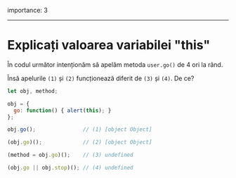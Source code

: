 importance: 3

---

# Explicați valoarea variabilei "this"

În codul următor intenționăm să apelăm metoda `user.go()` de 4 ori la rând.

Însă apelurile `(1)` și `(2)` funcționează diferit de `(3)` și `(4)`. De ce?

```js run no-beautify
let obj, method;

obj = {
  go: function() { alert(this); }
};

obj.go();               // (1) [object Object]

(obj.go)();             // (2) [object Object]

(method = obj.go)();    // (3) undefined

(obj.go || obj.stop)(); // (4) undefined
```
